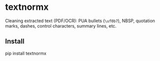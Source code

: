 # textnormx

Cleaning extracted text (PDF/OCR): PUA bullets (`\uf0b7`), NBSP, quotation marks, dashes,
control characters, summary lines, etc.

## Install

pip install textnormx
